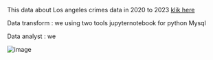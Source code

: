 This data about Los angeles crimes data in 2020 to 2023 
[klik here](https://www.kaggle.com/datasets/ishmaelkiptoo/usa-los-angeles-crimes-data-2020-to-2023)

Data transform : 
we using two tools 
jupyternotebook for python
Mysql 

Data analyst : 
we 

![image](https://github.com/hidan777/DA-/assets/116585951/b087d90a-e600-4490-a332-48479f954f3f)



